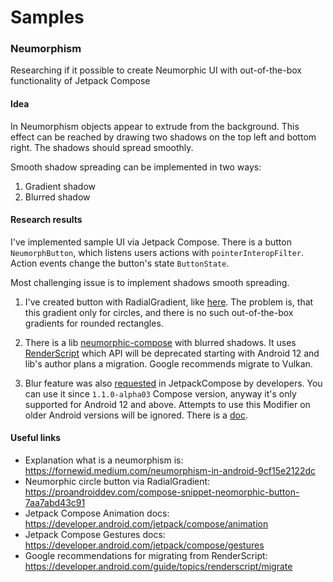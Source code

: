 # Samples

### Neumorphism

Researching if it possible to create Neumorphic UI with out-of-the-box functionality of Jetpack Compose

#### Idea

In Neumorphism objects appear to extrude from the background. This effect can be reached by drawing two shadows on the top left and bottom right. The shadows should spread smoothly.

Smooth shadow spreading can be implemented in two ways:

1. Gradient shadow
2. Blurred shadow

#### Research results

I've implemented sample UI via Jetpack Compose. There is a button `NeumorphButton`, which listens users actions with `pointerInteropFilter`. Action events change the button's state `ButtonState`.

Most challenging issue is to implement shadows smooth spreading.

1. I've created button with RadialGradient, like [here](https://proandroiddev.com/compose-snippet-neomorphic-button-7aa7abd43c91). The problem is, that this gradient only for circles, and there is no such out-of-the-box  gradients for rounded rectangles.

2. There is a lib [neumorphic-compose](https://github.com/CuriousNikhil/neumorphic-compose) with blurred shadows. It uses [RenderScript](https://developer.android.com/guide/topics/renderscript/compute) which API will be deprecated starting with Android 12 and lib's author plans a migration. Google recommends migrate to Vulkan.

3. Blur feature was also [requested](https://issuetracker.google.com/issues/166927547?pli=1) in JetpackCompose by developers. You can use it since `1.1.0-alpha03` Compose version, anyway it's only supported for Android 12 and above. Attempts to use this Modifier on older Android versions will be ignored. There is a [doc](https://developer.android.com/reference/kotlin/androidx/compose/ui/Modifier#(androidx.compose.ui.Modifier).blur(androidx.compose.ui.unit.Dp,androidx.compose.ui.unit.Dp,androidx.compose.ui.draw.BlurredEdgeTreatment)).

#### Useful links

- Explanation what is a neumorphism is: https://fornewid.medium.com/neumorphism-in-android-9cf15e2122dc
- Neumorphic circle button via RadialGradient: https://proandroiddev.com/compose-snippet-neomorphic-button-7aa7abd43c91
- Jetpack Compose Animation docs: https://developer.android.com/jetpack/compose/animation
- Jetpack Compose Gestures docs: https://developer.android.com/jetpack/compose/gestures
- Google recommendations for migrating from RenderScript: https://developer.android.com/guide/topics/renderscript/migrate
